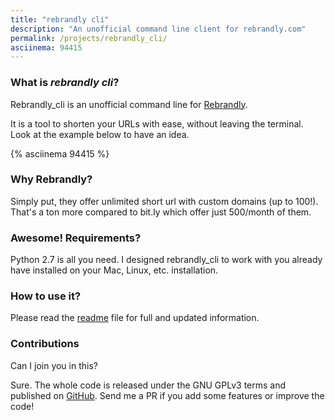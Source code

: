 ```yaml
---
title: "rebrandly cli"
description: "An unofficial command line client for rebrandly.com"
permalink: /projects/rebrandly_cli/
asciinema: 94415
---
```


### What is *rebrandly cli*?

Rebrandly_cli is an unofficial command line for [Rebrandly](http://rebrandly.com).

It is a tool to shorten your URLs with ease, without leaving the terminal. Look at the example below to have an idea.

{% asciinema 94415 %}

### Why Rebrandly?

Simply put, they offer unlimited short url with custom domains (up to 100!). That's a ton more compared to bit.ly which offer just 500/month of them.

### Awesome! Requirements?

Python 2.7 is all you need. I designed rebrandly_cli to work with you already have installed on your Mac, Linux, etc. installation.

### How to use it?

Please read the [readme](https://github.com/pirafrank/rebrandly_cli/blob/master/README.md) file for full and updated information.

### Contributions

Can I join you in this?

Sure. The whole code is released under the GNU GPLv3 terms and published on [GitHub](https://github.com/pirafrank/rebrandly_cli). Send me a PR if you add some features or improve the code!
